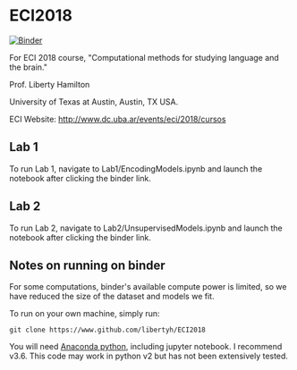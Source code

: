 # ECI2018

[![Binder](https://mybinder.org/badge.svg)](https://mybinder.org/v2/gh/libertyh/ECI2018/master)

For ECI 2018 course, "Computational methods for studying language and the brain."

Prof. Liberty Hamilton

University of Texas at Austin, Austin, TX USA.

ECI Website: http://www.dc.uba.ar/events/eci/2018/cursos

## Lab 1 ##

To run Lab 1, navigate to Lab1/EncodingModels.ipynb and launch the notebook after clicking the binder link.

## Lab 2 ##

To run Lab 2, navigate to Lab2/UnsupervisedModels.ipynb and launch the notebook after clicking the binder link.

## Notes on running on binder ##
For some computations, binder's available compute power is limited, so we have reduced the size of the dataset and models we fit.

To run on your own machine, simply run:

`git clone https://www.github.com/libertyh/ECI2018`

You will need [Anaconda python](https://www.anaconda.com/downloads), including jupyter notebook.  I recommend v3.6.  This code may work in python v2 but has not been extensively tested.  
